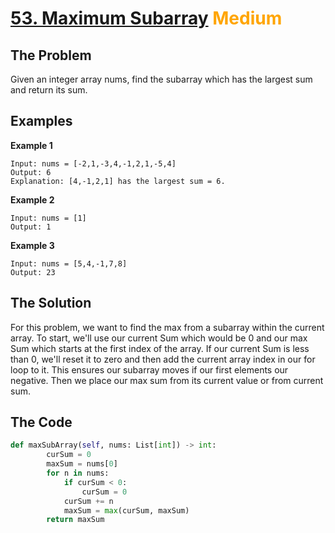 
# [53. Maximum Subarray](https://leetcode.com/problems/maximum-subarray/description/) <span style="color:orange">Medium</span>

## **The Problem**
Given an integer array nums, find the 
subarray
 which has the largest sum and return its sum.
 
## **Examples**
**Example 1**

```
Input: nums = [-2,1,-3,4,-1,2,1,-5,4]
Output: 6
Explanation: [4,-1,2,1] has the largest sum = 6.
```
**Example 2**

```
Input: nums = [1]
Output: 1
```
**Example 3**
```
Input: nums = [5,4,-1,7,8]
Output: 23
```

## **The Solution**
For this problem, we want to find the max from a subarray within the current array.
To start, we'll use our current Sum which would be 0 and our max Sum which starts at the first index of the array. If our current Sum is less than 0, we'll reset it to zero and then add the current array index in our for loop to it. This ensures our subarray moves if our first elements our negative. Then we place our max sum from its current value or from current sum. 

## **The Code**

```python
def maxSubArray(self, nums: List[int]) -> int:
        curSum = 0
        maxSum = nums[0]
        for n in nums:
            if curSum < 0:
                curSum = 0
            curSum += n
            maxSum = max(curSum, maxSum)
        return maxSum
```